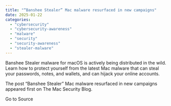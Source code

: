 ```yaml
---
title: "“Banshee Stealer” Mac malware resurfaced in new campaigns"
date: 2025-01-22
categories: 
  - "cybersecurity"
  - "cybersecurity-awareness"
  - "malware"
  - "security"
  - "security-awareness"
  - "stealer-malware"
---
```


Banshee Stealer malware for macOS is actively being distributed in the wild. Learn how to protect yourself from the latest Mac malware that can steal your passwords, notes, and wallets, and can hijack your online accounts.

The post “Banshee Stealer” Mac malware resurfaced in new campaigns appeared first on The Mac Security Blog.

Go to Source
